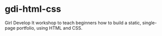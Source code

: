 # gdi-html-css
Girl Develop It workshop to teach beginners how to build a static, single-page portfolio, using HTML and CSS.
